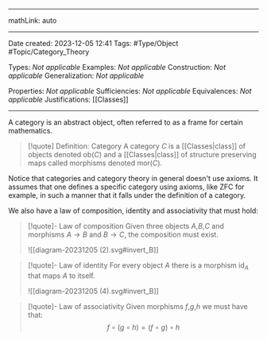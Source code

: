 
---

mathLink: auto

---
Date created: 2023-12-05 12:41
Tags: #Type/Object #Topic/Category_Theory 

Types: _Not applicable_
Examples: _Not applicable_
Construction: _Not applicable_
Generalization: _Not applicable_

Properties: _Not applicable_
Sufficiencies: _Not applicable_
Equivalences: _Not applicable_
Justifications: [[Classes]]

---  

A category is an abstract object, often referred to as a frame for certain mathematics.

> [!quote] Definition: Category
> A category $C$ is a [[Classes|class]] of objects denoted $\text{ ob}(C)$ and a [[Classes|class]] of structure preserving maps called morphisms denoted $\text{mor}(C)$.

Notice that categories and category theory in general doesn't use axioms. It assumes that one defines a specific category using axioms, like ZFC for example, in such a manner that it falls under the definition of a category.

We also have a law of composition, identity and associativity that must hold: 

>[!quote]- Law of composition 
>Given three objects $A$,$B$,$C$ and morphisms $A\to B$ and $B\to C$, the composition must exist. 
>
>![[diagram-20231205 (2).svg#invert_B]]

>[!quote]- Law of identity
>For every object $A$ there is a morphism $\text{id}_{A}$ that maps $A$ to itself.
>
>![[diagram-20231205 (4).svg#invert_B]]

>[!quote]- Law of associativity
>Given morphisms $f$,$g$,$h$ we must have that: $$ f\circ(g\circ h)=(f\circ g)\circ h
$$


